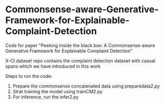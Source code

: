 # Commonsense-aware-Generative-Framework-for-Explainable-Complaint-Detection
Code for paper "Peeking inside the black box: A Commonsense-aware Generative Framework for Explainable Complaint Detection"

X-CI dataset repo contains the complaint detection dataset with casual spans which we have introduced in this work


Steps to run the code:
1. Prepare the commonsense concatenated data using preparedata2.py
2. Strat training the model using trainCM2.py
3. For inference, run the infer2.py
